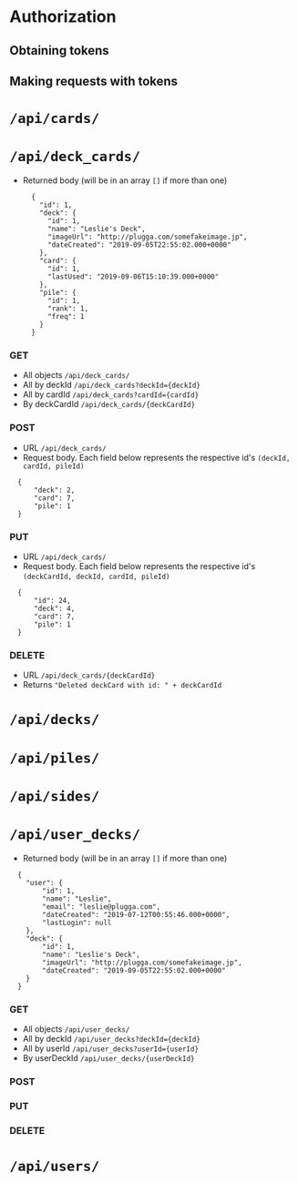 # Authorization 
## Obtaining tokens
## Making requests with tokens

# `/api/cards/`

# `/api/deck_cards/`
  * Returned body (will be in an array `[]` if more than one)
    ```
      {
        "id": 1,
        "deck": {
          "id": 1,
          "name": "Leslie's Deck",
          "imageUrl": "http://plugga.com/somefakeimage.jp",
          "dateCreated": "2019-09-05T22:55:02.000+0000"
        },
        "card": {
          "id": 1,
          "lastUsed": "2019-09-06T15:10:39.000+0000"
        },
        "pile": {
          "id": 1,
          "rank": 1,
          "freq": 1
        }
      }
    ```
### GET
  * All objects `/api/deck_cards/`
  * All by deckId `/api/deck_cards?deckId={deckId}`
  * All by cardId `/api/deck_cards?cardId={cardId}`
  * By deckCardId `/api/deck_cards/{deckCardId}`
### POST
  * URL `/api/deck_cards/`
  * Request body. Each field below represents the respective id's `(deckId, cardId, pileId)`
  ```
    {
        "deck": 2,
        "card": 7,
        "pile": 1
    }
  ```
### PUT
  * URL `/api/deck_cards/`
  * Request body. Each field below represents the respective id's `(deckCardId, deckId, cardId, pileId)`
  ```
    {
        "id": 24,
        "deck": 4,
        "card": 7,
        "pile": 1
    }
  ```
### DELETE
  * URL `/api/deck_cards/{deckCardId}`
  * Returns `"Deleted deckCard with id: " + deckCardId`

# `/api/decks/`
# `/api/piles/`
# `/api/sides/`
# `/api/user_decks/`
  * Returned body (will be in an array `[]` if more than one)
  ```
    {
      "user": {
          "id": 1,
          "name": "Leslie",
          "email": "leslie@plugga.com",
          "dateCreated": "2019-07-12T00:55:46.000+0000",
          "lastLogin": null
      },
      "deck": {
          "id": 1,
          "name": "Leslie's Deck",
          "imageUrl": "http://plugga.com/somefakeimage.jp",
          "dateCreated": "2019-09-05T22:55:02.000+0000"
      }
    }
  ```
### GET
  * All objects `/api/user_decks/`
  * All by deckId `/api/user_decks?deckId={deckId}`
  * All by userId `/api/user_decks?userId={userId}`
  * By userDeckId `/api/user_decks/{userDeckId}`
  
### POST
### PUT
### DELETE

# `/api/users/`
